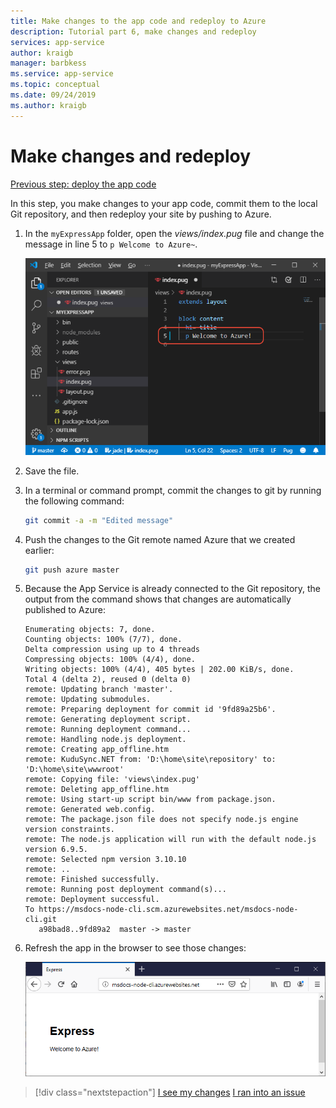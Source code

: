```yaml
---
title: Make changes to the app code and redeploy to Azure
description: Tutorial part 6, make changes and redeploy
services: app-service
author: kraigb
manager: barbkess
ms.service: app-service
ms.topic: conceptual
ms.date: 09/24/2019
ms.author: kraigb
---
```


# Make changes and redeploy

[Previous step: deploy the app code](tutorial-vscode-azure-cli-node-05.md)

In this step, you make changes to your app code, commit them to the local Git repository, and then redeploy your site by pushing to Azure.

1. In the `myExpressApp` folder, open the *views/index.pug* file and change the message in line 5 to `p Welcome to Azure~`.

    ![Editing the index.pug file](media/azure-cli/editpugfile.png)

1. Save the file.

1. In a terminal or command prompt, commit the changes to git by running the following command:

    ```bash
    git commit -a -m "Edited message"
    ```

1. Push the changes to the Git remote named Azure that we created earlier:

    ```bash
    git push azure master
    ```

1. Because the App Service is already connected to the Git repository, the output from the command shows that changes are automatically published to Azure: 

    ```output
    Enumerating objects: 7, done.
    Counting objects: 100% (7/7), done.
    Delta compression using up to 4 threads
    Compressing objects: 100% (4/4), done.
    Writing objects: 100% (4/4), 405 bytes | 202.00 KiB/s, done.
    Total 4 (delta 2), reused 0 (delta 0)
    remote: Updating branch 'master'.
    remote: Updating submodules.
    remote: Preparing deployment for commit id '9fd89a25b6'.
    remote: Generating deployment script.
    remote: Running deployment command...
    remote: Handling node.js deployment.
    remote: Creating app_offline.htm
    remote: KuduSync.NET from: 'D:\home\site\repository' to: 'D:\home\site\wwwroot'
    remote: Copying file: 'views\index.pug'
    remote: Deleting app_offline.htm
    remote: Using start-up script bin/www from package.json.
    remote: Generated web.config.
    remote: The package.json file does not specify node.js engine version constraints.
    remote: The node.js application will run with the default node.js version 6.9.5.
    remote: Selected npm version 3.10.10
    remote: ..
    remote: Finished successfully.
    remote: Running post deployment command(s)...
    remote: Deployment successful.
    To https://msdocs-node-cli.scm.azurewebsites.net/msdocs-node-cli.git
       a98bad8..9fd89a2  master -> master
    ```

1. Refresh the app in the browser to see those changes:

    ![Published changes visible in the browser](media/azure-cli/remote-app-changes.png)

> [!div class="nextstepaction"]
> [I see my changes](tutorial-vscode-azure-cli-node-07.md) [I ran into an issue](https://www.research.net/r/PWZWZ52?tutorial=node-deployment&step=publishing-changes)
